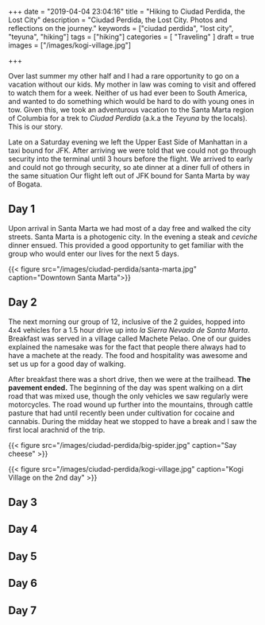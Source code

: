 +++
date = "2019-04-04 23:04:16"
title = "Hiking to Ciudad Perdida, the Lost City"
description = "Ciudad Perdida, the Lost City. Photos and reflections on the journey."
keywords = ["ciudad perdida", "lost city", "teyuna", "hiking"]
tags = ["hiking"]
categories = [
    "Traveling"
]
draft = true
images = ["/images/kogi-village.jpg"]

+++

Over last summer my other half and I had a rare opportunity to go on a vacation without our kids. My mother in law was coming to visit and offered to watch them for a week. Neither of us had ever been to South America, and wanted to do something which would be hard to do with young ones in tow. Given this, we took an adventurous vacation to the Santa Marta region of Columbia for a trek to _Ciudad Perdida_ (a.k.a the _Teyuna_ by the locals). This is our story.

Late on a Saturday evening we left the Upper East Side of Manhattan in a taxi bound for JFK. After arriving we were told that we could not go through security into the terminal until 3 hours before the flight. We arrived to early and could not go through security, so ate dinner at a diner full of others in the same situation Our flight left out of JFK bound for Santa Marta by way of Bogata.

## Day 1

Upon arrival in Santa Marta we had most of a day free and walked the city streets. Santa Marta is a photogenic city. In the evening a steak and _ceviche_ dinner ensued. This provided a good opportunity to get familiar with the group who would enter our lives for the next 5 days.

{{< figure src="/images/ciudad-perdida/santa-marta.jpg" caption="Downtown Santa Marta">}}

## Day 2

The next morning our group of 12, inclusive of the 2 guides, hopped into 4x4 vehicles for a 1.5 hour drive up into _la Sierra Nevada de Santa Marta_. Breakfast was served in a village called Machete Pelao. One of our guides explained the namesake was for the fact that people there always had to have a machete at the ready. The food and hospitality was awesome and set us up for a good day of walking.

After breakfast there was a short drive, then we were at the trailhead. **The pavement ended.** The beginning of the day was spent walking on a dirt road that was mixed use, though the only vehicles we saw regularly were motorcycles. The road wound up further into the mountains, through cattle pasture that had until recently been under cultivation for cocaine and cannabis. During the midday heat we stopped to have a break and I saw the first local arachnid of the trip.

{{< figure src="/images/ciudad-perdida/big-spider.jpg" caption="Say cheese" >}}

{{< figure src="/images/ciudad-perdida/kogi-village.jpg" caption="Kogi Village on the 2nd day" >}}

## Day 3

## Day 4

## Day 5

## Day 6

## Day 7
